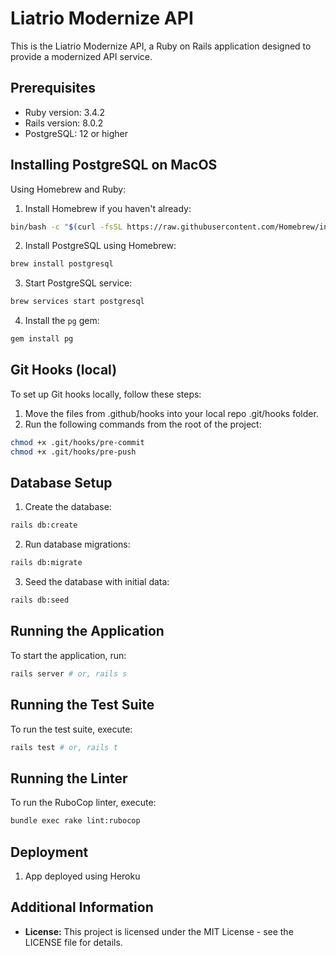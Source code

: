 # Liatrio Modernize API

This is the Liatrio Modernize API, a Ruby on Rails application designed to provide a modernized API service.

## Prerequisites

- Ruby version: 3.4.2
- Rails version: 8.0.2
- PostgreSQL: 12 or higher

## Installing PostgreSQL on MacOS

Using Homebrew and Ruby:

1. Install Homebrew if you haven't already:

```sh
bin/bash -c "$(curl -fsSL https://raw.githubusercontent.com/Homebrew/install/HEAD/install.sh)"
```

2. Install PostgreSQL using Homebrew:

```sh
brew install postgresql
```

3. Start PostgreSQL service:

```sh
brew services start postgresql
```

4. Install the `pg` gem:

```sh
gem install pg
```

## Git Hooks (local)

To set up Git hooks locally, follow these steps:

1. Move the files from .github/hooks into your local repo .git/hooks folder.
2. Run the following commands from the root of the project:

```sh
chmod +x .git/hooks/pre-commit
chmod +x .git/hooks/pre-push
```

## Database Setup

1. Create the database:

```sh
rails db:create
```

2. Run database migrations:

```sh
rails db:migrate
```

3. Seed the database with initial data:

```sh
rails db:seed
```

## Running the Application

To start the application, run:

```sh
rails server # or, rails s
```

## Running the Test Suite

To run the test suite, execute:

```sh
rails test # or, rails t
```

## Running the Linter

To run the RuboCop linter, execute:

```sh
bundle exec rake lint:rubocop
```

## Deployment

1. App deployed using Heroku

## Additional Information

- **License:** This project is licensed under the MIT License - see the LICENSE file for details.
